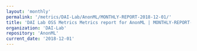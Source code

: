 ```yaml
---
layout: 'monthly'
permalink: '/metrics/DAI-Lab/AnonML/MONTHLY-REPORT-2018-12-01/'
title: 'DAI Lab OSS Metrics Metrics report for AnonML | MONTHLY-REPORT-2018-12-01'
organization: 'DAI-Lab'
repository: 'AnonML'
current_date: '2018-12-01'
---
```


